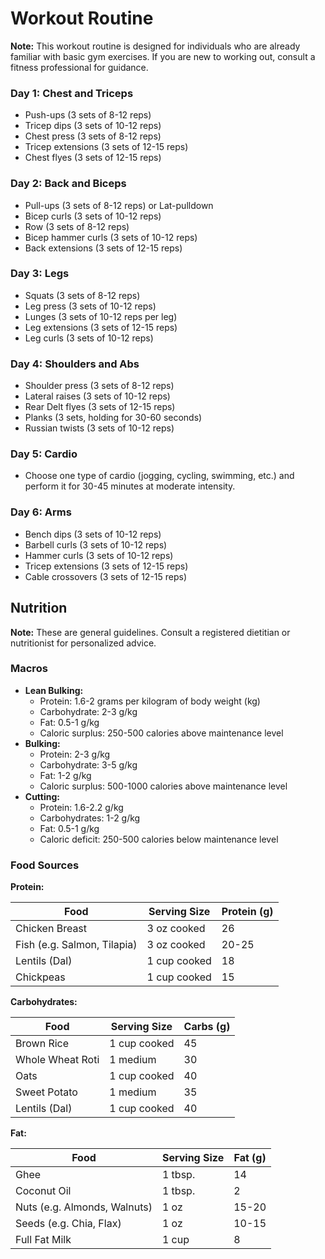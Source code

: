 # Workout Routine

**Note:** This workout routine is designed for individuals who are already familiar with basic gym exercises. If you are new to working out, consult a fitness professional for guidance.

### **Day 1: Chest and Triceps**

* Push-ups (3 sets of 8-12 reps)
* Tricep dips (3 sets of 10-12 reps)
* Chest press (3 sets of 8-12 reps)
* Tricep extensions (3 sets of 12-15 reps)
* Chest flyes (3 sets of 12-15 reps)

### **Day 2: Back and Biceps**

* Pull-ups (3 sets of 8-12 reps) or Lat-pulldown
* Bicep curls (3 sets of 10-12 reps)
* Row (3 sets of 8-12 reps)
* Bicep hammer curls (3 sets of 10-12 reps)
* Back extensions (3 sets of 12-15 reps)

### **Day 3: Legs**

* Squats (3 sets of 8-12 reps)
* Leg press (3 sets of 10-12 reps)
* Lunges (3 sets of 10-12 reps per leg)
* Leg extensions (3 sets of 12-15 reps)
* Leg curls (3 sets of 10-12 reps)

### **Day 4: Shoulders and Abs**

* Shoulder press (3 sets of 8-12 reps)
* Lateral raises (3 sets of 10-12 reps)
* Rear Delt flyes (3 sets of 12-15 reps)
* Planks (3 sets, holding for 30-60 seconds)
* Russian twists (3 sets of 10-12 reps)

### **Day 5: Cardio**

* Choose one type of cardio (jogging, cycling, swimming, etc.) and perform it for 30-45 minutes at moderate intensity.

### **Day 6: Arms**

* Bench dips (3 sets of 10-12 reps)
* Barbell curls (3 sets of 10-12 reps)
* Hammer curls (3 sets of 10-12 reps)
* Tricep extensions (3 sets of 12-15 reps)
* Cable crossovers (3 sets of 12-15 reps)

## **Nutrition**

**Note:** These are general guidelines. Consult a registered dietitian or nutritionist for personalized advice.

### **Macros**

* **Lean Bulking:**
  * Protein: 1.6-2 grams per kilogram of body weight (kg)
  * Carbohydrate: 2-3 g/kg
  * Fat: 0.5-1 g/kg
  * Caloric surplus: 250-500 calories above maintenance level
* **Bulking:**
  * Protein: 2-3 g/kg
  * Carbohydrate: 3-5 g/kg
  * Fat: 1-2 g/kg
  * Caloric surplus: 500-1000 calories above maintenance level
* **Cutting:**
  * Protein: 1.6-2.2 g/kg
  * Carbohydrates: 1-2 g/kg
  * Fat: 0.5-1 g/kg
  * Caloric deficit: 250-500 calories below maintenance level

### **Food Sources**

**Protein:**

| Food | Serving Size | Protein (g) |
|---|---|---|
| Chicken Breast | 3 oz cooked | 26 |
| Fish (e.g. Salmon, Tilapia) | 3 oz cooked | 20-25 |
| Lentils (Dal) | 1 cup cooked | 18 |
| Chickpeas | 1 cup cooked | 15 |

**Carbohydrates:**

| Food | Serving Size | Carbs (g) |
|---|---|---|
| Brown Rice | 1 cup cooked | 45 |
| Whole Wheat Roti | 1 medium | 30 |
| Oats | 1 cup cooked | 40 |
| Sweet Potato | 1 medium | 35 |
| Lentils (Dal) | 1 cup cooked | 40 |

**Fat:**

| Food | Serving Size | Fat (g) |
|---|---|---|
| Ghee | 1 tbsp. | 14 |
| Coconut Oil | 1 tbsp. | 2 |
| Nuts (e.g. Almonds, Walnuts) | 1 oz | 15-20 |
| Seeds (e.g. Chia, Flax) | 1 oz | 10-15 |
| Full Fat Milk | 1 cup | 8 |
